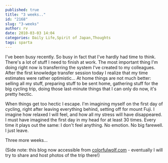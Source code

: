 ```yaml
---
published: true
title: "3 weeks.."
id: "2168"
slug: "3-weeks"
author: rv
date: 2010-03-03 14:04
categories: Daily Life,Spirit of Japan,Thoughts
tags: sparta
---
```

I've been busy recently. So busy in fact that I've hardly had time to think. There's a lot of stuff I need to finish at work. The most important thing I'm doing right now is transferring the system I've created to my colleagues. After the first knowledge transfer session today I realize that my time estimates were rather optimistic... At home things are not much better: selling all my stuff, preparing stuff to be sent home, gathering stuff for the big cycling trip, doing those last-minute things that I can only do now, it's pretty hectic.

When things get too hectic I escape. I'm imagining myself on the first day of cycling, right after leaving everything behind, setting off for mount Fuji. I imagine how relaxed I will feel, and how all my stress will have disappeared. I must have imagined the first day in my head for at least 30 times. Every time it plays out the same: I don't feel anything. No emotion. No big farewell. I just leave.

Three more weeks...

(Side note: this blog now accessible from <a href="https://www.colorfulwolf.com" target="_self">colorfulwolf.com</a> - eventually I will try to share and host photos of the trip there!)